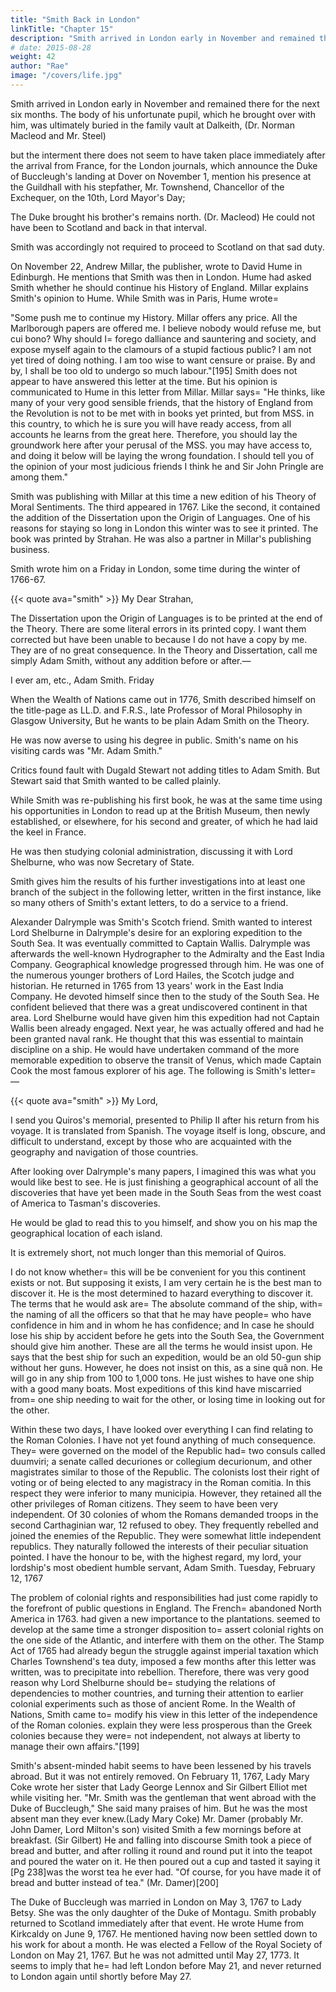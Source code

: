 ```yaml
---
title: "Smith Back in London"
linkTitle: "Chapter 15"
description: "Smith arrived in London early in November and remained there for the next six months"
# date: 2015-08-28
weight: 42
author: "Rae"
image: "/covers/life.jpg"
---
```




Smith arrived in London early in November and remained there for the next six months. The body of his unfortunate pupil, which he brought over with him, was ultimately buried in the family vault at Dalkeith, (Dr. Norman Macleod and Mr. Steel)

but the interment there does not seem to have taken place immediately after the arrival from France,
for the London journals, which announce the Duke of Buccleugh's landing at Dover on November 1, mention his presence at the Guildhall with his stepfather, Mr. Townshend, Chancellor of the Exchequer, on the 10th, Lord Mayor's Day;

The Duke brought his brother's remains north. (Dr. Macleod)
He could not have been to Scotland and back in that interval.

Smith was accordingly not required to proceed to Scotland on that sad duty.

On November 22, Andrew Millar, the publisher, wrote to David Hume in Edinburgh. He mentions that Smith was then in London. Hume had asked Smith whether he should continue his History of England. Millar explains Smith's opinion to Hume.
While Smith was in Paris, Hume wrote= 

"Some push me to continue my History.
Millar offers any price.
All the Marlborough papers are offered me.
I believe nobody would refuse me, but cui bono?
Why should I= 
forego dalliance and sauntering and society, and
expose myself again to the clamours of a stupid factious public?
I am not yet tired of doing nothing.
I am too wise to want censure or praise.
By and by, I shall be too old to undergo so much labour."[195]
Smith does not appear to have answered this letter at the time.
But his opinion is communicated to Hume in this letter from Millar.
Millar says= 
"He thinks, like many of your very good sensible friends, that the history of England from the Revolution is not to be met with in books yet printed, but from MSS. in this country, to which he is sure you will have ready access, from all accounts he learns from the great here.
Therefore, you should lay the groundwork here after your perusal of the MSS.
you may have access to, and doing it below will be laying the wrong foundation.
I should tell you of the opinion of your most judicious friends
I think he and Sir John Pringle are among them."


 
Smith was publishing with Millar at this time a new edition of his Theory of Moral Sentiments.
The third appeared in 1767.
Like the second, it contained the addition of the Dissertation upon the Origin of Languages.
One of his reasons for staying so long in London this winter was to see it printed.
The book was printed by Strahan.
He was also a partner in Millar's publishing business.

Smith wrote him on a Friday in London, some time during the winter of 1766-67.

{{< quote ava="smith" >}}
My Dear Strahan,

<!-- I go to the country for a few days this afternoon, so that it will be unnecessary to send me any more sheets until I return. -->
The Dissertation upon the Origin of Languages is to be printed at the end of the Theory. There are some literal errors in its printed copy. I want them corrected but have been unable to because I do not have a copy by me. They are of no great consequence. In the Theory and Dissertation, call me simply Adam Smith, without any addition before or after.—

I ever am, etc.,
Adam Smith.
Friday
</div>


When the Wealth of Nations came out in 1776, Smith described himself on the title-page as LL.D. and F.R.S., late Professor of Moral Philosophy in Glasgow University, But he wants to be plain Adam Smith on the Theory.

He was now averse to using his degree in public. Smith's name on his visiting cards was "Mr. Adam Smith."

Critics found fault with Dugald Stewart not adding titles to Adam Smith. But Stewart said that Smith wanted to be called plainly.

While Smith was re-publishing his first book, he was at the same time using his opportunities in London to read up at the British Museum, then newly established, or elsewhere, for his second and greater, of which he had laid the keel in France.

He was then studying colonial administration, discussing it with Lord Shelburne, who was now Secretary of State.

Smith gives him the results of his further investigations into at least one branch of the subject in the following letter, written in the first instance, like so many others of Smith's extant letters, to do a service to a friend.

Alexander Dalrymple was Smith's Scotch friend. Smith wanted to interest Lord Shelburne in Dalrymple's desire for an exploring expedition to the South Sea.
It was eventually committed to Captain Wallis.
Dalrymple was afterwards the well-known Hydrographer to the Admiralty and the East India Company.
Geographical knowledge progressed through him.
He was one of the numerous younger brothers of Lord Hailes, the Scotch judge and historian.
He returned in 1765 from 13 years' work in the East India Company.
He devoted himself since then to the study of the South Sea.
He confident believed that there was a great undiscovered continent in that area.
Lord Shelburne would have given him this expedition had not Captain Wallis been already engaged.
Next year, he was actually offered and had he been granted naval rank.
He thought that this was essential to maintain discipline on a ship.
He would have undertaken command of the more memorable expedition to observe the transit of Venus, which made Captain Cook the most famous explorer of his age.
  The following is Smith's letter= —


{{< quote ava="smith" >}}
My Lord,

I send you Quiros's memorial, presented to Philip II after his return from his voyage. It is translated from Spanish. The voyage itself is long, obscure, and difficult to understand, except by those who are acquainted with the geography and navigation of those countries.

After looking over Dalrymple's many papers, I imagined this was what you would like best to see. He is just finishing a geographical account of all the discoveries that have yet been made in the South Seas from the west coast of America to Tasman's discoveries.

He would be glad to read this to you himself, and show you on his map the geographical location of each island.

It is extremely short, not much longer than this memorial of Quiros.

I do not know whether= 
this will be be convenient for you
this continent exists or not.
But supposing it exists, I am very certain he is the best man to discover it.
He is the most determined to hazard everything to discover it.
The terms that he would ask are= 
The absolute command of the ship, with= 
the naming of all the officers so that that he may have people= 
who have confidence in him and
in whom he has confidence; and
In case he should lose his ship by accident before he gets into the South Sea, the Government should give him another.
These are all the terms he would insist upon.
He says that the best ship for such an expedition,  would be an old 50-gun ship without her guns.
However, he does not insist on this, as a sine quâ non.
He will go in any ship from 100 to 1,000 tons.
He just wishes to have one ship with a good many boats.
Most expeditions of this kind have miscarried from= 
one ship needing to wait for the other, or
losing time in looking out for the other.
 
Within these two days, I have looked over everything I can find relating to the Roman Colonies.
I have not yet found anything of much consequence.
They= 
were governed on the model of the Republic
had= 
two consuls called duumviri;
a senate called decuriones or collegium decurionum, and
other magistrates similar to those of the Republic.
The colonists lost their right of voting or of being elected to any magistracy in the Roman comitia.
In this respect they were inferior to many municipia.
However, they retained all the other privileges of Roman citizens.
They seem to have been very independent.
Of 30 colonies of whom the Romans demanded troops in the second Carthaginian war, 12 refused to obey.
They frequently rebelled and joined the enemies of the Republic.
They were somewhat little independent republics.
They naturally followed the interests of their peculiar situation pointed.
I have the honour to be, with the highest regard, my lord, your lordship's most obedient humble servant,
Adam Smith.
Tuesday, February 12, 1767
</div>


The problem of colonial rights and responsibilities had just come rapidly to the forefront of public questions in England.
The French= 
abandoned North America in 1763.
had given a new importance to the plantations.
seemed to develop at the same time a stronger disposition to= 
assert colonial rights on the one side of the Atlantic, and
interfere with them on the other.
The Stamp Act of 1765 had already begun the struggle against imperial taxation which Charles Townshend's tea duty, imposed a few months after this letter was written, was to precipitate into rebellion.
Therefore, there was very good reason why Lord Shelburne should be= 
studying the relations of dependencies to mother countries, and
turning their attention to earlier colonial experiments such as those of ancient Rome.
In the Wealth of Nations, Smith came to= 
modify his view in this letter of the independence of the Roman colonies.
explain they were less prosperous than the Greek colonies because they were= 
not independent,
not always at liberty to manage their own affairs."[199]
 
Smith's absent-minded habit seems to have been lessened by his travels abroad.
But it was not entirely removed.
On February 11, 1767, Lady Mary Coke wrote her sister that Lady George Lennox and Sir Gilbert Elliot met while visiting her.
"Mr. Smith was the gentleman that went abroad with the Duke of Buccleugh,"
She said many praises of him.
But he was the most absent man they ever knew.(Lady Mary Coke)
Mr. Damer (probably Mr. John Damer, Lord Milton's son) visited Smith a few mornings before at breakfast. (Sir Gilbert)
He and falling into discourse Smith took a piece of bread and butter, and after rolling it round and round put it into the teapot and poured the water on it.
He then poured out a cup and tasted it saying it [Pg 238]was the worst tea he ever had.
"Of course, for you have made it of bread and butter instead of tea." (Mr. Damer)[200]
 
The Duke of Buccleugh was married in London on May 3, 1767 to Lady Betsy.
She was the only daughter of the Duke of Montagu.
Smith probably returned to Scotland immediately after that event.
He wrote Hume from Kirkcaldy on June 9, 1767.
He mentioned having now been settled down to his work for about a month.
He was elected a Fellow of the Royal Society of London on May 21, 1767.
But he was not admitted until May 27, 1773.
It seems to imply that he= 
had left London before May 21, and
never returned to London again until shortly before May 27.
 <!-- 
FOOTNOTES= 
[195] Burton's Life of Hume, ii. 392.
[196] Ibid.
[197]New York Evening Post. Original in possession of Mr. David A. Wells of Norwich, U.S.A.
[198] Lansdowne MSS.
[199]Wealth of Nations, Book IV. chap. vii.
[200] Lady Mary Coke's Journal, i. 141. -->